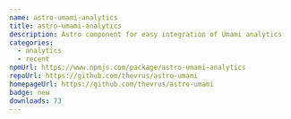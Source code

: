 ```yaml
---
name: astro-umami-analytics
title: astro-umami-analytics
description: Astro component for easy integration of Umami analytics
categories:
  - analytics
  - recent
npmUrl: https://www.npmjs.com/package/astro-umami-analytics
repoUrl: https://github.com/thevrus/astro-umami
homepageUrl: https://github.com/thevrus/astro-umami
badge: new
downloads: 73
---
```

